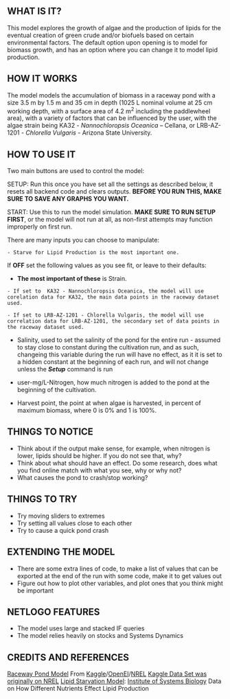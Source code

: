 ## WHAT IS IT?

This model explores the growth of algae and the production of lipids for the eventual creation of green crude and/or biofuels based on certain environmental factors. 
The default option upon opening is to model for biomass growth, and has an option where you can change it to model lipid production.

## HOW IT WORKS
 
 
 The model models the accumulation of biomass in a raceway pond with a size 3.5 m by 1.5 m and 35 cm in depth (1025 L nominal volume at 25 cm working depth, with a surface area of 4.2 m<sup>2</sup> including the paddlewheel area), with a variety of factors that can be influenced by the user, with the algae strain being  KA32 - _Nannochloropsis_ _Oceanica_ – Cellana, or LRB-AZ-1201 - _Chlorella_ _Vulgaris_ - Arizona State University.




## HOW TO USE IT

 Two main buttons are used to control the model:

SETUP: Run this once you have set all the settings as described below, it resets all backend code and clears outputs. **BEFORE YOU RUN THIS, MAKE SURE TO SAVE ANY GRAPHS YOU WANT.**

START: Use this to run the model simulation. **MAKE SURE TO RUN SETUP FIRST**, or the model will not run at all, as non-first attempts may function improperly on first run.

There are many inputs you can choose to manipulate:

 	- Starve for Lipid Production is the most important one.

If **OFF** set the following values as you see fit, or leave to their defaults:

   - **The most important of these** is Strain.

   	- If set to  KA32 - Nannochloropsis Oceanica, the model will use corelation data for KA32, the main data points in the raceway dataset used.

   	- If set to LRB-AZ-1201 - Chlorella Vulgaris, the model will use correlation data for LRB-AZ-1201, the secondary set of data points in the raceway dataset used.

   - Salinity, used to set the salinity of the pond for the entire run
	- assumed to stay close to constant during the cultivation run, and as such, changeing this variable during the run will have no effect, as it it is set to a hidden constant at the beginning of each run, and will not change unless the **_Setup_** command is run

   - user-mg/L-Nitrogen, how much nitrogen is added to the pond at the beginning of the cultivation.

   - Harvest point, the point at when algae is harvested, in percent of maximum biomass, where 0 is 0% and 1 is 100%.


## THINGS TO NOTICE

- Think about if the output make sense, for example, when nitrogen is lower, lipids should be higher. If you do not see that, why?
- Think about what should have an effect. Do some research, does what you find online match with what you see, why or why not?
- What causes the pond to crash/stop working?

## THINGS TO TRY

- Try moving sliders to extremes
- Try setting all values close to each other
- Try to cause a quick pond crash

## EXTENDING THE MODEL

- There are some extra lines of code, to make a list of values that can be exported at the end of the run with some code, make it to get values out
- Figure out how to plot other variables, and plot ones that you think might be important

## NETLOGO FEATURES

- The model uses large and stacked IF queries
- The model relies heavily on stocks and Systems Dynamics


## CREDITS AND REFERENCES

[Raceway Pond Model](https://www.kaggle.com/stargarden/the-algae-testbed-publicprivate-partnership-atp3) From [Kaggle](https://www.kaggle.com/)/[OpenEI](https://openei.org/wiki/ATP3_Data)/[NREL](https://data.nrel.gov/)
[Kaggle Data Set was originally on NREL](https://data.nrel.gov/submissions/76) 
[Lipid Starvation Model](https://baliga.systemsbiology.net/projects/green-algae-biofuels/): [Institute of Systems Biology](https://isbscience.org/) Data on How Different Nutrients Effect Lipid Production